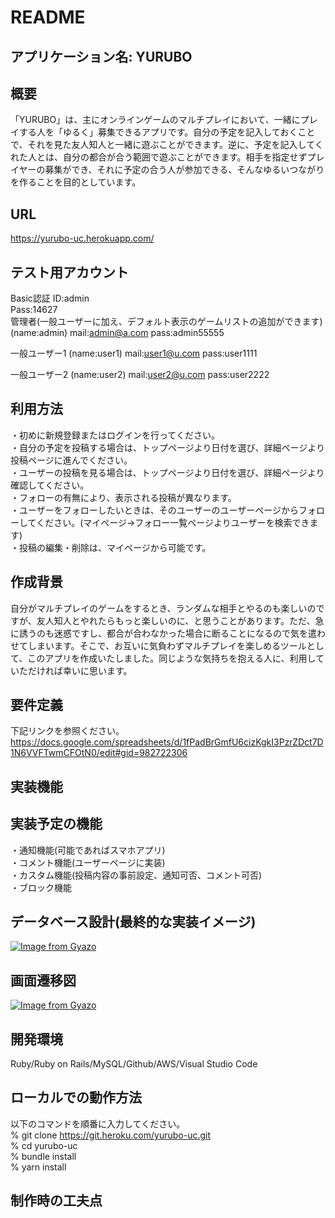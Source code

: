 # README

## アプリケーション名: YURUBO

## 概要
「YURUBO」は、主にオンラインゲームのマルチプレイにおいて、一緒にプレイする人を「ゆるく」募集できるアプリです。自分の予定を記入しておくことで、それを見た友人知人と一緒に遊ぶことができます。逆に、予定を記入してくれた人とは、自分の都合が合う範囲で遊ぶことができます。相手を指定せずプレイヤーの募集ができ、それに予定の合う人が参加できる、そんなゆるいつながりを作ることを目的としています。

## URL
https://yurubo-uc.herokuapp.com/

## テスト用アカウント
Basic認証
ID:admin  
Pass:14627  
管理者(一般ユーザーに加え、デフォルト表示のゲームリストの追加ができます)
(name:admin)
mail:admin@a.com
pass:admin55555

一般ユーザー1
(name:user1)
mail:user1@u.com
pass:user1111

一般ユーザー2
(name:user2)
mail:user2@u.com
pass:user2222

## 利用方法
・初めに新規登録またはログインを行ってください。  
・自分の予定を投稿する場合は、トップページより日付を選び、詳細ページより投稿ページに進んでください。  
・ユーザーの投稿を見る場合は、トップページより日付を選び、詳細ページより確認してください。  
・フォローの有無により、表示される投稿が異なります。  
・ユーザーをフォローしたいときは、そのユーザーのユーザーページからフォローしてください。(マイページ→フォロー一覧ページよりユーザーを検索できます)  
・投稿の編集・削除は、マイページから可能です。  

## 作成背景
自分がマルチプレイのゲームをするとき、ランダムな相手とやるのも楽しいのですが、友人知人とやれたらもっと楽しいのに、と思うことがあります。ただ、急に誘うのも迷惑ですし、都合が合わなかった場合に断ることになるので気を遣わせてしまいます。そこで、お互いに気負わずマルチプレイを楽しめるツールとして、このアプリを作成いたしました。同じような気持ちを抱える人に、利用していただければ幸いに思います。

## 要件定義
下記リンクを参照ください。
https://docs.google.com/spreadsheets/d/1fPadBrGmfU6cizKgkI3PzrZDct7D1N6VVFTwmCFOtN0/edit#gid=982722306

## 実装機能


## 実装予定の機能
・通知機能(可能であればスマホアプリ)  
・コメント機能(ユーザーページに実装)  
・カスタム機能(投稿内容の事前設定、通知可否、コメント可否)  
・ブロック機能

## データベース設計(最終的な実装イメージ)
[![Image from Gyazo](https://i.gyazo.com/a23140b3bcce7465bdef97ee7e3823ce.png)](https://gyazo.com/a23140b3bcce7465bdef97ee7e3823ce)
## 画面遷移図
[![Image from Gyazo](https://i.gyazo.com/313baf69e3a7ab25df1de3cedb23c5fe.png)](https://gyazo.com/313baf69e3a7ab25df1de3cedb23c5fe)
## 開発環境
Ruby/Ruby on Rails/MySQL/Github/AWS/Visual Studio Code

## ローカルでの動作方法
以下のコマンドを順番に入力してください。  
% git clone https://git.heroku.com/yurubo-uc.git  
% cd yurubo-uc  
% bundle install  
% yarn install

## 制作時の工夫点



